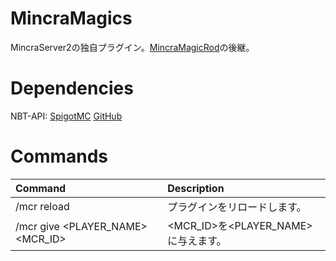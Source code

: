 # MincraMagics

MincraServer2の独自プラグイン。[MincraMagicRod](https://github.com/celtas/MincraMagicRod)の後継。


# Dependencies

NBT-API: [SpigotMC](https://www.spigotmc.org/resources/nbt-api.7939/) [GitHub](https://github.com/tr7zw/Item-NBT-API)


# Commands

|Command|Description|
|:---|:---|
|/mcr reload|プラグインをリロードします。|
|/mcr give <PLAYER_NAME> <MCR_ID>|<MCR_ID>を<PLAYER_NAME>に与えます。|

